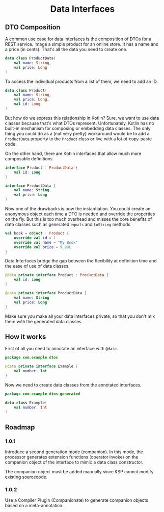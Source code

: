 <h1 align="center">Data Interfaces</h1>

## DTO Composition

A common use case for data interfaces is the composition of DTOs for a REST service.
Image a simple product for an online store. It has a name and a price (in cents).
That's all the data you need to create one.

```kotlin
data class ProductData(
    val name: String,
    val price: Long
)
```

To access the individual products from a list of them, we need to add an ID.

```kotlin
data class Product(
    val name: String,
    val price: Long,
    val id: Long
)
```

But how do we express this relationship in Kotlin?
Sure, we want to use data classes because that's what DTOs represent.
Unfortunately, Kotlin has no built-in mechanism for composing or embedding data classes.
The only thing you could do as a (not very pretty) workaround would be to add a
`ProductData` property to the `Product` class or live with a lot of copy-paste code.

On the other hand, there are Kotlin interfaces that allow much more composable definitions.

```kotlin
interface Product : ProductData {
    val id: Long
}

interface ProductData {
    val name: String
    val price: Long
}
```

Now one of the drawbacks is now the instantiation. You could create an anonymous object
each time a DTO is needed and override the properties on the fly. But this is too much overhead
and misses the core benefits of data classes such as generated `equals` and `toString` methods.

```kotlin
val book = object : Product {
    override val id = 1
    override val name = "My Book"
    override val price = 9_99L
}
```

Data Interfaces bridge the gap between the flexibility at definition time
and the ease of use of data classes.

```kotlin
@data private interface Product : ProductData {
    val id: Long
}

@data private interface ProductData {
    val name: String
    val price: Long
}
```

Make sure you make all your data interfaces private, so that you don't mix them with the generated data classes.

## How it works

First of all you need to annotate an interface with `@data`.

```kotlin
package com.example.dtos

@data private interface Example {
    val number: Int
}
```

Now we need to create data classes from the annotated interfaces.

```kotlin
package com.example.dtos.generated

data class Example(
    val number: Int
)
```

## Roadmap

### 1.0.1

Introduce a second generation mode (companion).
In this mode, the processor generates extension functions (operator invoke)
on the companion object of the interface to mimic a data class constructor.

The companion object must be added manually since KSP cannot modify existing sourcecode.

### 1.0.2

Use a Compiler Plugin (Companionate) to generate companion objects based on a meta-annotation.
